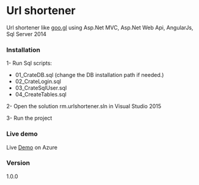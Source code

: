 # Url shortener
Url shortener like [goo.gl] using Asp.Net MVC, Asp.Net Web Api, AngularJs, Sql Server 2014

### Installation
1- Run Sql scripts:
* 01_CrateDB.sql (change the DB installation path if needed.)
* 02_CrateLogin.sql
* 03_CrateSqlUser.sql
* 04_CreateTables.sql

2- Open the solution rm.urlshortener.sln in Visual Studio 2015

3- Run the project

### Live demo
Live [Demo] on Azure

### Version
1.0.0

[goo.gl]: <https://goo.gl>
[Demo]: <http://rmshorturl.azurewebsites.net>
